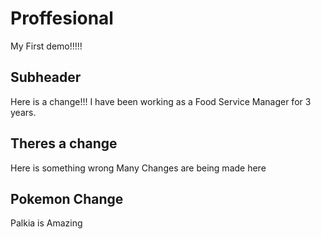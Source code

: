 # Proffesional

My First demo!!!!!

## Subheader

Here is a change!!!
I have been working as a Food Service Manager for 3 years.

## Theres a change

Here is something wrong
Many Changes are being made here

## Pokemon Change

Palkia is Amazing